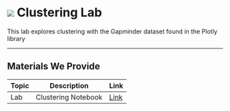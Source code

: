 # ![](https://ga-dash.s3.amazonaws.com/production/assets/logo-9f88ae6c9c3871690e33280fcf557f33.png) Clustering Lab

This lab explores clustering with the Gapminder dataset found in the Plotly library

---

## Materials We Provide

| Topic | Description | Link |
| --- | --- | --- |
| Lab |  Clustering Notebook | [Link](./DBSCAN%20vs.%20K-Means.ipynb)|

